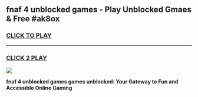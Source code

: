 
## fnaf 4 unblocked games - Play Unblocked Gmaes & Free #ak8ox
<h3>
<a href="https://news.freeplayer.one?title=fnaf_4_unblocked_games&ref=03M">CLICK TO PLAY</a></h3>
<hr>

<h3>
<a href="https://news.freeplayer.one?title=fnaf_4_unblocked_games&ref=03M">CLICK 2 PLAY</a>
  
</h3>

<a href="https://news.freeplayer.one?title=fnaf_4_unblocked_games&ref=03M"><img src="https://clearcache.store/games.png"></a>


**fnaf 4 unblocked games games unblocked: Your Gateway to Fun and Accessible Online Gaming**
